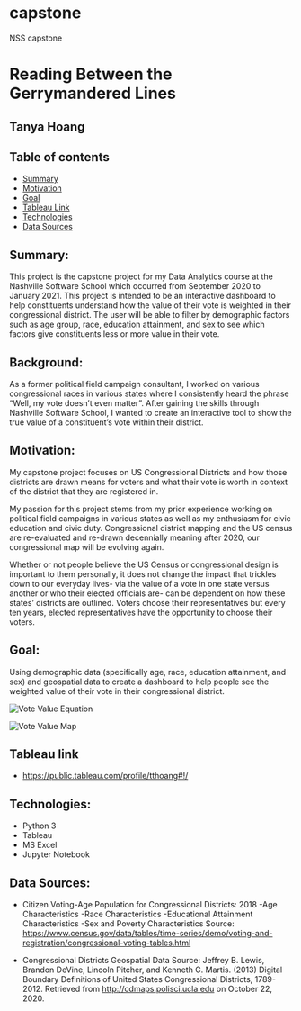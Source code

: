 # capstone
NSS capstone

# Reading Between the Gerrymandered Lines
## Tanya Hoang
## Table of contents
* [Summary](#summary)
* [Motivation](#motivation)
* [Goal](#goal)
* [Tableau Link](#tableau-link)
* [Technologies](#technologies)
* [Data Sources](#data-sources)

## Summary:
This project is the capstone project for my Data Analytics course at the Nashville Software School which occurred from September 2020 to January 2021. This project is intended to be an interactive dashboard to help constituents understand how the value of their vote is weighted in their congressional district. The user will be able to filter by demographic factors such as age group, race, education attainment, and sex to see which factors give constituents less or more value in their vote. 

## Background:
As a former political field campaign consultant, I worked on various congressional races in various states where I consistently heard the phrase “Well, my vote doesn’t even matter”.  After gaining the skills through Nashville Software School, I wanted to create an interactive tool to show the true value of a constituent’s vote within their district. 

## Motivation:
My capstone project focuses on US Congressional Districts and how those districts are drawn means for voters and what their vote is worth in context of the district that they are registered in. 

My passion for this project stems from my prior experience working on political field campaigns in various states as well as my enthusiasm for civic education and civic duty. Congressional district mapping and the US census are re-evaluated and re-drawn decennially meaning after 2020, our congressional map will be evolving again. 

Whether or not people believe the US Census or congressional design is important to them personally, it does not change the impact that trickles down to our everyday lives- via the value of a vote in one state versus another or who their elected officials are- can be dependent on how these states’ districts are outlined. Voters choose their representatives but every ten years, elected representatives have the opportunity to choose their voters.

## Goal:
Using demographic data (specifically age, race, education attainment, and sex) and geospatial data to create a dashboard to help people see the weighted value of their vote in their congressional district. 

![Vote Value Equation](./images/vote_value_equation.jpg)

![Vote Value Map](./images/vote_value_map.jpg)

## Tableau link
* https://public.tableau.com/profile/tthoang#!/

## Technologies:
* Python 3
* Tableau
* MS Excel
* Jupyter Notebook

## Data Sources:
* Citizen Voting-Age Population for Congressional Districts: 2018 
-Age Characteristics 
-Race Characteristics 
-Educational Attainment Characteristics 
-Sex and Poverty Characteristics 
Source: https://www.census.gov/data/tables/time-series/demo/voting-and-registration/congressional-voting-tables.html

* Congressional Districts Geospatial Data 
Source: Jeffrey B. Lewis, Brandon DeVine, Lincoln Pitcher, and Kenneth C. Martis. (2013) Digital Boundary Definitions of United States Congressional Districts, 1789-2012. Retrieved from http://cdmaps.polisci.ucla.edu on October 22, 2020.